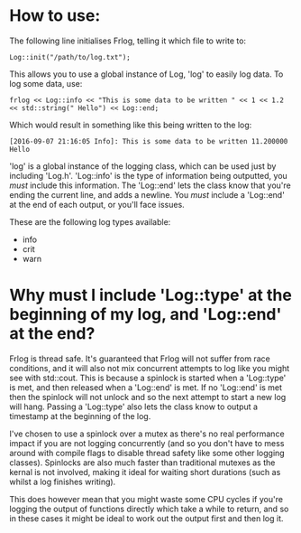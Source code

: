 # How to use:

The following line initialises Frlog, telling it which file to write to:
```
Log::init("/path/to/log.txt");
```

This allows you to use a global instance of Log, 'log' to easily log data. To log some data, use:
```
frlog << Log::info << "This is some data to be written " << 1 << 1.2 << std::string(" Hello") << Log::end;
```
Which would result in something like this being written to the log:
```
[2016-09-07 21:16:05 Info]: This is some data to be written 11.200000 Hello
```

'log' is a global instance of the logging class, which can be used just by including 'Log.h'. 'Log::info' is the type of information being outputted, you *must* include this information. The 'Log::end' lets the class know that you're ending the current line, and adds a newline. You *must* include a 'Log::end' at the end of each output, or you'll face issues.

These are the following log types available:
- info
- crit
- warn

# Why must I include 'Log::type' at the beginning of my log, and 'Log::end' at the end?

Frlog is thread safe. It's guaranteed that Frlog will not suffer from race conditions, and it will also not mix concurrent attempts to log like you might see with std::cout. This is because a spinlock is started when a 'Log::type' is met, and then released when a 'Log::end' is met. If no 'Log::end' is met then the spinlock will not unlock and so the next attempt to start a new log will hang. Passing a 'Log::type' also lets the class know to output a timestamp at the beginning of the log.

I've chosen to use a spinlock over a mutex as there's no real performance impact if you are not logging concurrently (and so you don't have to mess around with compile flags to disable thread safety like some other logging classes). Spinlocks are also much faster than traditional mutexes as the kernal is not involved, making it ideal for waiting short durations (such as whilst a log finishes writing).

This does however mean that you might waste some CPU cycles if you're logging the output of functions directly which take a while to return, and so in these cases it might be ideal to work out the output first and then log it.
